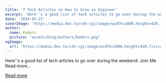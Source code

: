 ```yaml
---
title: '7 Tech Articles on How to Grow as Engineer'
excerpt: 'Here''s a good list of tech articles to go over during the weekend:           Join Me   Read more...'
date: '2024-03-21'
coverImage: 'https://media.dev.to/cdn-cgi/image/width=1000,height=420,fit=cover,gravity=auto,format=auto/https%3A%2F%2Fdev-to-uploads.s3.amazonaws.com%2Fuploads%2Farticles%2Fiy796whftt6igzwb1iuu.gif'
author:
  name: Koders
  picture: "assets/blog/authors/koders.png"
ogImage:
  url: 'https://media.dev.to/cdn-cgi/image/width=1000,height=420,fit=cover,gravity=auto,format=auto/https%3A%2F%2Fdev-to-uploads.s3.amazonaws.com%2Fuploads%2Farticles%2Fiy796whftt6igzwb1iuu.gif'
---
```


Here''s a good list of tech articles to go over during the weekend:           Join Me   Read more...

[Read more](https://dev.to/alexr/7-tech-articles-on-how-to-grow-as-engineer-1793)
